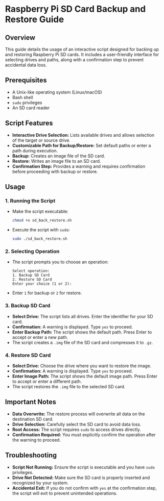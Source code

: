 # Raspberry Pi SD Card Backup and Restore Guide

## Overview
This guide details the usage of an interactive script designed for backing up and restoring Raspberry Pi SD cards. It includes a user-friendly interface for selecting drives and paths, along with a confirmation step to prevent accidental data loss.

## Prerequisites
- A Unix-like operating system (Linux/macOS)
- Bash shell
- `sudo` privileges
- An SD card reader

## Script Features
- **Interactive Drive Selection:** Lists available drives and allows selection of the target or source drive.
- **Customizable Path for Backup/Restore:** Set default paths or enter a path during execution.
- **Backup:** Creates an image file of the SD card.
- **Restore:** Writes an image file to an SD card.
- **Confirmation Step:** Provides a warning and requires confirmation before proceeding with backup or restore.

## Usage

### 1. Running the Script
- Make the script executable:
  ```bash
  chmod +x sd_back_restore.sh
  ```
- Execute the script with `sudo`:
  ```bash
  sudo ./sd_back_restore.sh
  ```

### 2. Selecting Operation
- The script prompts you to choose an operation:
  ```
  Select operation:
  1. Backup SD Card
  2. Restore SD Card
  Enter your choice (1 or 2):
  ```
- Enter `1` for backup or `2` for restore.

### 3. Backup SD Card
- **Select Drive:** The script lists all drives. Enter the identifier for your SD card.
- **Confirmation:** A warning is displayed. Type `yes` to proceed.
- **Enter Backup Path:** The script shows the default path. Press Enter to accept or enter a new path.
- The script creates a `.img` file of the SD card and compresses it to `.gz`.

### 4. Restore SD Card
- **Select Drive:** Choose the drive where you want to restore the image.
- **Confirmation:** A warning is displayed. Type `yes` to proceed.
- **Enter Image Path:** The script shows the default image path. Press Enter to accept or enter a different path.
- The script restores the `.img` file to the selected SD card.

## Important Notes
- **Data Overwrite:** The restore process will overwrite all data on the destination SD card.
- **Drive Selection:** Carefully select the SD card to avoid data loss.
- **Root Access:** The script requires `sudo` to access drives directly.
- **Confirmation Required:** You must explicitly confirm the operation after the warning to proceed.

## Troubleshooting
- **Script Not Running:** Ensure the script is executable and you have `sudo` privileges.
- **Drive Not Detected:** Make sure the SD card is properly inserted and recognized by your system.
- **Accidental Exit:** If you do not confirm with `yes` at the confirmation step, the script will exit to prevent unintended operations.
